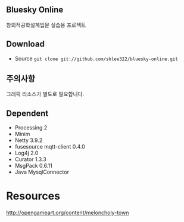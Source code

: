 Bluesky Online
------------------

창의적공학설계입문 실습용 프로젝트

## Download
* Source `git clone git://github.com/shlee322/bluesky-online.git`

## 주의사항
그래픽 리소스가 별도로 필요합니다.

## Dependent
- Processing 2
- Minim
- Netty 3.9.2
- fusesource mqtt-client 0.4.0
- Log4j 2.0
- Curator 1.3.3
- MsgPack 0.6.11
- Java MysqlConnector


# Resources
http://opengameart.org/content/meloncholy-town
